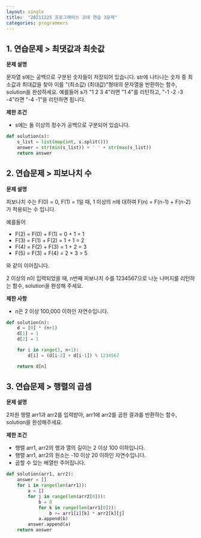 ```yaml
---
layout: single
title:  "20211225 프로그래머스 코테 연습 3문제"
categories: programmers
---
```


## 1. 연습문제 > 최댓값과 최솟값

**문제 설명**

문자열 s에는 공백으로 구분된 숫자들이 저장되어 있습니다. str에 나타나는 숫자 중 최소값과 최대값을 찾아 이를 "(최소값) (최대값)"형태의 문자열을 반환하는 함수, solution을 완성하세요.
예를들어 s가 "1 2 3 4"라면 "1 4"를 리턴하고, "-1 -2 -3 -4"라면 "-4 -1"을 리턴하면 됩니다.

**제한 조건**
- s에는 둘 이상의 정수가 공백으로 구분되어 있습니다.


```python
def solution(s):
    s_list = list(map(int, s.split()))
    answer = str(min(s_list)) + ' ' + str(max(s_list))
    return answer
```

## 2. 연습문제 > 피보나치 수

**문제 설명**

피보나치 수는 F(0) = 0, F(1) = 1일 때, 1 이상의 n에 대하여 F(n) = F(n-1) + F(n-2) 가 적용되는 수 입니다.

예를들어

- F(2) = F(0) + F(1) = 0 + 1 = 1
- F(3) = F(1) + F(2) = 1 + 1 = 2
- F(4) = F(2) + F(3) = 1 + 2 = 3
- F(5) = F(3) + F(4) = 2 + 3 = 5

와 같이 이어집니다.

2 이상의 n이 입력되었을 때, n번째 피보나치 수를 1234567으로 나눈 나머지를 리턴하는 함수, solution을 완성해 주세요.

**제한 사항**
- n은 2 이상 100,000 이하인 자연수입니다.


```python
def solution(n):
    d = [0] * (n+1)
    d[1] = 1
    d[2] = 1

    for i in range(3, n+1):
        d[i] = (d[i-2] + d[i-1]) % 1234567

    return d[n]
```

## 3. 연습문제 > 행렬의 곱셈

**문제 설명**

2차원 행렬 arr1과 arr2를 입력받아, arr1에 arr2를 곱한 결과를 반환하는 함수, solution을 완성해주세요.

**제한 조건**
- 행렬 arr1, arr2의 행과 열의 길이는 2 이상 100 이하입니다.
- 행렬 arr1, arr2의 원소는 -10 이상 20 이하인 자연수입니다.
- 곱할 수 있는 배열만 주어집니다.


```python
def solution(arr1, arr2):
    answer = []
    for i in range(len(arr1)):
        a = []
        for j in range(len(arr2[0])):
            b = 0
            for k in range(len(arr1[0])):
                b += arr1[i][k] * arr2[k][j]
            a.append(b)
        answer.append(a)
    return answer
```
